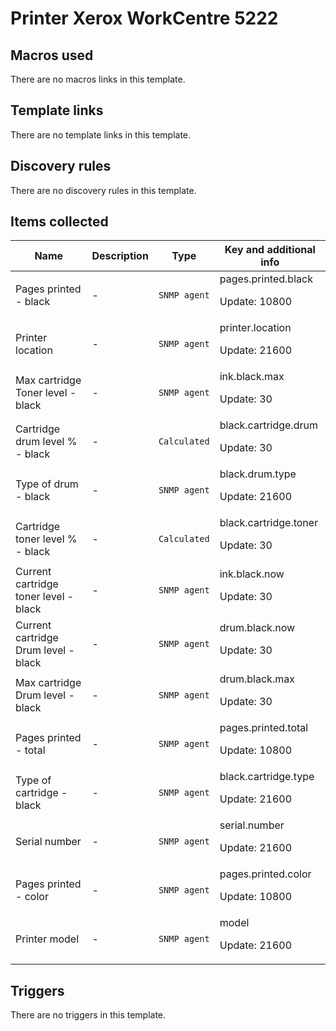 # Printer Xerox WorkCentre 5222

## Macros used

There are no macros links in this template.

## Template links

There are no template links in this template.

## Discovery rules

There are no discovery rules in this template.

## Items collected

|Name|Description|Type|Key and additional info|
|----|-----------|----|----|
|Pages printed - black|<p>-</p>|`SNMP agent`|pages.printed.black<p>Update: 10800</p>|
|Printer location|<p>-</p>|`SNMP agent`|printer.location<p>Update: 21600</p>|
|Max cartridge Toner level - black|<p>-</p>|`SNMP agent`|ink.black.max<p>Update: 30</p>|
|Cartridge drum level % - black|<p>-</p>|`Calculated`|black.cartridge.drum<p>Update: 30</p>|
|Type of drum - black|<p>-</p>|`SNMP agent`|black.drum.type<p>Update: 21600</p>|
|Cartridge toner level % - black|<p>-</p>|`Calculated`|black.cartridge.toner<p>Update: 30</p>|
|Current cartridge toner level - black|<p>-</p>|`SNMP agent`|ink.black.now<p>Update: 30</p>|
|Current cartridge Drum level - black|<p>-</p>|`SNMP agent`|drum.black.now<p>Update: 30</p>|
|Max cartridge Drum level - black|<p>-</p>|`SNMP agent`|drum.black.max<p>Update: 30</p>|
|Pages printed - total|<p>-</p>|`SNMP agent`|pages.printed.total<p>Update: 10800</p>|
|Type of cartridge - black|<p>-</p>|`SNMP agent`|black.cartridge.type<p>Update: 21600</p>|
|Serial number|<p>-</p>|`SNMP agent`|serial.number<p>Update: 21600</p>|
|Pages printed - color|<p>-</p>|`SNMP agent`|pages.printed.color<p>Update: 10800</p>|
|Printer model|<p>-</p>|`SNMP agent`|model<p>Update: 21600</p>|


## Triggers

There are no triggers in this template.


